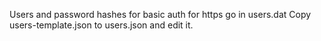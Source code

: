 Users and password hashes for basic auth for https go in users.dat
Copy users-template.json to users.json and edit it.
